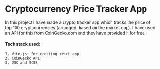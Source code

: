 # Cryptocurrency Price Tracker App
In this project I have made a crypto tracker app which tracks the price of top 100 cryptocurrencies (arranged, based on the market cap). I have used an API for this from CoinGecko.com and they have provided it for free.

#### Tech stack used:
    1. Vite.js: For creating react app
    2. CoinGecko API
    3. JSX and SCSS